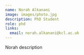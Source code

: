```yaml
---
name: Norah Alkanani
image: images/photo.jpg
description: PhD Student
role: phd
links:
  email: norah.alkanani@kcl.ac.uk
---
```


Norah description
